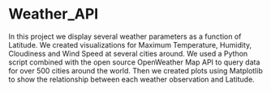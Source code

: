 # Weather_API

In this project we display several weather parameters as a function of Latitude. We created visualizations for Maximum Temperature, Humidity, Cloudiness and Wind Speed at several cities around. We used a Python script combined with the open source OpenWeather Map API to query data for over 500 cities around the world. Then we created plots using Matplotlib to show the relationship between each weather observation and Latitude.
